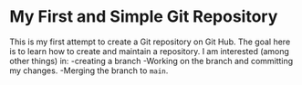 # My First and Simple Git Repository
This is my first attempt to create a Git repository on Git Hub.
The goal here is to learn how to create and maintain a repository. 
I am interested (among other things) in:
-creating a branch
-Working on the branch and committing my changes.
-Merging the branch to `main`.
